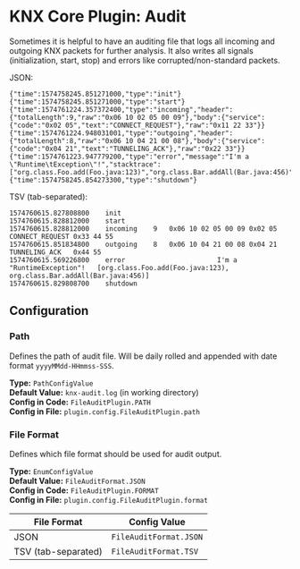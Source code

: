 # KNX Core Plugin: Audit

Sometimes it is helpful to have an auditing file that logs all incoming 
and outgoing KNX packets for further analysis. It also writes all signals 
(initialization, start, stop) and errors like corrupted/non-standard packets.

JSON:
```
{"time":1574758245.851271000,"type":"init"}
{"time":1574758245.851271000,"type":"start"}
{"time":1574761224.357372400,"type":"incoming","header":{"totalLength":9,"raw":"0x06 10 02 05 00 09"},"body":{"service":{"code":"0x02 05","text":"CONNECT_REQUEST"},"raw":"0x11 22 33"}}
{"time":1574761224.948031001,"type":"outgoing","header":{"totalLength":8,"raw":"0x06 10 04 21 00 08"},"body":{"service":{"code":"0x04 21","text":"TUNNELING_ACK"},"raw":"0x22 33"}}
{"time":1574761223.947779200,"type":"error","message":"I'm a \"Runtime\tException\"!","stacktrace":["org.class.Foo.add(Foo.java:123)","org.class.Bar.addAll(Bar.java:456)"]}
{"time":1574758245.854273300,"type":"shutdown"}
```

TSV (tab-separated):
```
1574760615.827808800	init
1574760615.828812000	start
1574760615.828812000	incoming	9	0x06 10 02 05 00 09	0x02 05	CONNECT_REQUEST	0x33 44 55
1574760615.851834800	outgoing	8	0x06 10 04 21 00 08	0x04 21	TUNNELING_ACK	0x44 55
1574760615.569226800	error						I'm a "RuntimeException"!	[org.class.Foo.add(Foo.java:123), org.class.Bar.addAll(Bar.java:456)]
1574760615.829808700	shutdown
```

## Configuration

### Path

Defines the path of audit file. Will be daily rolled and appended with date format `yyyyMMdd-HHmmss-SSS`.

**Type:** `PathConfigValue` \
**Default Value:** `knx-audit.log` (in working directory) \
**Config in Code:** `FileAuditPlugin.PATH`  \
**Config in File:** `plugin.config.FileAuditPlugin.path`

### File Format

Defines which file format should be used for audit output.

**Type:** `EnumConfigValue` \
**Default Value:** `FileAuditFormat.JSON` \
**Config in Code:** `FileAuditPlugin.FORMAT` \
**Config in File:** `plugin.config.FileAuditPlugin.format`

| File Format | Config Value |
| --- | --- |
| JSON | `FileAuditFormat.JSON` |
| TSV (tab-separated) | `FileAuditFormat.TSV` |

